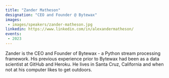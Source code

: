 ```yaml
---
title: "Zander Matheson"
designation: "CEO and Founder @ Bytewax"
images:
 - images/speakers/zander-matheson.jpg
linkedin: https://www.linkedin.com/in/alexandermatheson/
events:
 - 2023
---
```


Zander is the CEO and Founder of Bytewax - a Python stream processing framework. His previous experience prior to Bytewax had been as a data scientist at GitHub and Heroku. He lives in Santa Cruz, California and when not at his computer likes to get outdoors.